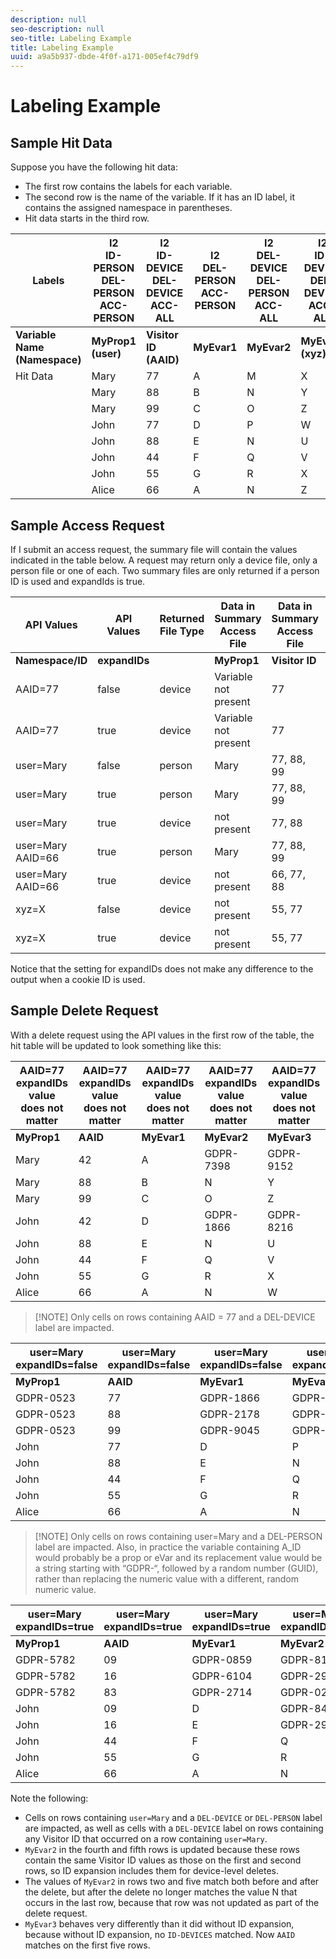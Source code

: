 ```yaml
---
description: null
seo-description: null
seo-title: Labeling Example
title: Labeling Example
uuid: a9a5b937-dbde-4f0f-a171-005ef4c79df9
---
```


# Labeling Example

## Sample Hit Data

Suppose you have the following hit data:

* The first row contains the labels for each variable. 
* The second row is the name of the variable. If it has an ID label, it contains the assigned namespace in parentheses. 
* Hit data starts in the third row.

| Labels | I2<br>ID-PERSON<br>DEL-PERSON<br>ACC-PERSON | I2<br>ID-DEVICE<br>DEL-DEVICE<br>ACC-ALL | I2<br>DEL-PERSON<br>ACC-PERSON | I2<br>DEL-DEVICE<br>DEL-PERSON<br>ACC-ALL  | I2<br>ID-DEVICE<br>DEL-DEVICE<br>ACC-ALL  |
|---|---|---|---|---|---|
| **Variable Name**<br>**(Namespace)** | **MyProp1**<br>**(user)** | **Visitor ID**<br>**(AAID)** | **MyEvar1** | **MyEvar2** | **MyEvar3**<br>**(xyz)** |
| Hit Data | Mary | 77 | A | M | X |
| | Mary | 88 | B | N | Y |
| | Mary | 99 | C | O | Z |
| | John | 77 | D | P | W |
| | John | 88 | E | N | U |
| | John | 44 | F | Q | V |
| | John | 55 | G | R | X |
| | Alice | 66 | A | N | Z |

## Sample Access Request

If I submit an access request, the summary file will contain the values indicated in the table below. A request may return only a device file, only a person file or one of each. Two summary files are only returned if a person ID is used and expandIds is true. 

| API Values | API Values | Returned File Type | Data in <br>Summary Access File | Data in <br>Summary Access File | Data in <br>Summary Access File | Data in <br>Summary Access File | Data in <br>Summary Access File |
|--- |--- |--- |---|---|---|---|---|
| **Namespace/ID** | **expandIDs** | | **MyProp1** | **Visitor ID** | **MyEvar1** | **MyEvar2** | **MyEvar3** |
| AAID=77 | false | device | Variable not present | 77 | Variable not present | M, P | X, W |
| AAID=77 |true | device | Variable not present | 77 | Variable not present | M, P | X, W |
| user=Mary | false | person | Mary | 77, 88, 99 | A, B, C | M, N, O | X, Y, Z |
| user=Mary | true | person | Mary | 77, 88, 99 | A, B, C | M, N, O | X, Y, Z |
| user=Mary | true | device | not present | 77, 88 | not present | N, P | U, W |
| user=Mary AAID=66 | true | person | Mary | 77, 88, 99 | A, B, C | M, N, O | X, Y, Z |
| user=Mary AAID=66 | true | device | not present | 66, 77, 88 | not present | N, P | U, W, Z |
| xyz=X | false | device | not present | 55, 77 | not present | M, R | X |
| xyz=X | true | device | not present | 55, 77 | not present | M, P, R | W, X |

Notice that the setting for expandIDs does not make any difference to the output when a cookie ID is used.

## Sample Delete Request

With a delete request using the API values in the first row of the table, the hit table will be updated to look something like this: 

|AAID=77 expandIDs value<br>does not matter | AAID=77 expandIDs value<br>does not matter | AAID=77 expandIDs value<br>does not matter | AAID=77 expandIDs value<br>does not matter | AAID=77 expandIDs value<br>does not matter |
|---|---|---|---|---|
| **MyProp1** | **AAID** | **MyEvar1** | **MyEvar2** | **MyEvar3** |
|Mary|42|A|GDPR-7398|GDPR-9152|
|Mary|88|B|N|Y|
|Mary|99|C|O|Z|
|John|42|D|GDPR-1866|GDPR-8216|
|John|88|E|N|U|
|John|44|F|Q|V|
|John|55|G|R|X|
|Alice|66|A|N|W|

>[!NOTE] Only cells on rows containing AAID = 77 and a DEL-DEVICE label are impacted.

|user=Mary<br>expandIDs=false|user=Mary<br>expandIDs=false|user=Mary<br>expandIDs=false|user=Mary<br>expandIDs=false|user=Mary<br>expandIDs=false|
|--- |---|---|---|---|
|**MyProp1**|**AAID**|**MyEvar1**|**MyEvar2**|**MyEvar3**|
|GDPR-0523|77|GDPR-1866|GDPR-3681|X|
|GDPR-0523|88|GDPR-2178|GDPR-1975|Y|
|GDPR-0523|99|GDPR-9045|GDPR-2864|Z|
|John|77|D|P|W|
|John|88|E|N|U|
|John|44|F|Q|V|
|John|55|G|R|X|
|Alice|66|A|N|W|

>[!NOTE] Only cells on rows containing user=Mary and a DEL-PERSON label are impacted. Also, in practice the variable containing A_ID would probably be a prop or eVar and its replacement value would be a string starting with “GDPR-“, followed by a random number (GUID), rather than replacing the numeric value with a different, random numeric value.

|user=Mary<br>expandIDs=true|user=Mary<br>expandIDs=true|user=Mary<br>expandIDs=true|user=Mary<br>expandIDs=true|user=Mary<br>expandIDs=true|
|--- |---|---|---|---|
|**MyProp1**|**AAID**|**MyEvar1**|**MyEvar2**|**MyEvar3**|
|GDPR-5782|09|GDPR-0859|GDPR-8183|GDPR-9152|
|GDPR-5782|16|GDPR-6104|GDPR-2911|GDPR-6821|
|GDPR-5782|83|GDPR-2714|GDPR-0219|GDPR-4395|
|John|09|D|GDPR-8454|GDPR-8216|
|John|16|E|GDPR-2911|GDPR-2930|
|John|44|F|Q|V|
|John|55|G|R|X|
|Alice|66|A|N|W|

Note the following:

* Cells on rows containing `user=Mary` and a `DEL-DEVICE` or `DEL-PERSON` label are impacted, as well as cells with a `DEL-DEVICE` label on rows containing any Visitor ID that occurred on a row containing `user=Mary`.
* `MyEvar2` in the fourth and fifth rows is updated because these rows contain the same Visitor ID values as those on the first and second rows, so ID expansion includes them for device-level deletes.
* The values of `MyEvar2` in rows two and five match both before and after the delete, but after the delete no longer matches the value N that occurs in the last row, because that row was not updated as part of the delete request.
* `MyEvar3` behaves very differently than it did without ID expansion, because without ID expansion, no `ID-DEVICES` matched. Now `AAID` matches on the first five rows.
